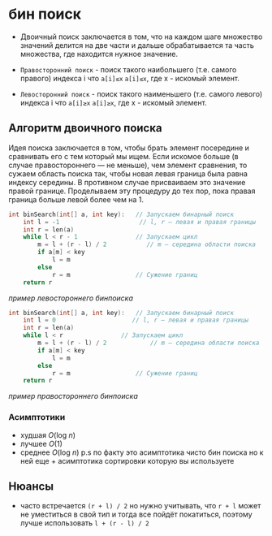# бин поиск
- Двоичный поиск заключается в том, что на каждом шаге множество значений делится на две части и дальше обрабатывается та часть множества, где находится нужное значение.



- `Правосторонний поиск` - поиск такого наибольшего (т.е. самого правого) индекса i что `a[i]≤x`  `a[i]≤x`, где x - искомый элемент.

- `Левосторонний поиск` - поиск такого наименьшего (т.е. самого левого) индекса i что `a[i]≥x`  `a[i]≥x`, где x - искомый элемент.
## Алгоритм двоичного поиска

Идея поиска заключается в том, чтобы брать элемент посередине и сравнивать его с тем который мы ищем. Если искомое больше (в случае правостороннего — не меньше), чем элемент сравнения, то сужаем область поиска так, чтобы новая левая граница была равна индексу середины. В противном случае присваиваем это значение правой границе. Проделываем эту процедуру до тех пор, пока правая граница больше левой более чем на 1.

```cpp
int binSearch(int[] a, int key):   // Запускаем бинарный поиск
    int l = -1                      // l, r — левая и правая границы
    int r = len(a)    
    while l < r - 1                // Запускаем цикл
        m = l + (r - l) / 2           // m — середина области поиска
        if a[m] < key
            l = m
        else 
            r = m                  // Сужение границ
    return r
```
*пример левостороннего бинпоиска*

```cpp
int binSearch(int[] a, int key):   // Запускаем бинарный поиск
    int l = 0                     // l, r — левая и правая границы
    int r = len(a)    
    while l < r                // Запускаем цикл
        m = l + (r - l) / 2            // m — середина области поиска
        if a[m] < key
            l = m
        else 
            r = m                  // Сужение границ
    return r
```
*пример правостороннего бинпоиска*
### Асимптотики
 - худшая *O*(log *n*)
 - лучшее *O*(1)
 - среднее *O*(log *n*)
 p.s по факту это асимптотика чисто бин поиска но к ней еще + асимптотика сортировки которую вы используете

## Нюансы
- часто встречается `(r + l) / 2` но нужно учитывать, что `r + l` может не уместиться в свой тип и тогда все пойдёт покатиться, поэтому лучше использовать `l + (r - l) / 2`
